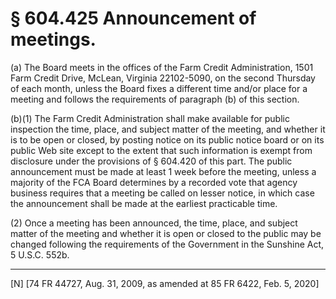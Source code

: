 # § 604.425   Announcement of meetings.

(a) The Board meets in the offices of the Farm Credit Administration, 1501 Farm Credit Drive, McLean, Virginia 22102-5090, on the second Thursday of each month, unless the Board fixes a different time and/or place for a meeting and follows the requirements of paragraph (b) of this section.


(b)(1) The Farm Credit Administration shall make available for public inspection the time, place, and subject matter of the meeting, and whether it is to be open or closed, by posting notice on its public notice board or on its public Web site except to the extent that such information is exempt from disclosure under the provisions of § 604.420 of this part. The public announcement must be made at least 1 week before the meeting, unless a majority of the FCA Board determines by a recorded vote that agency business requires that a meeting be called on lesser notice, in which case the announcement shall be made at the earliest practicable time.


(2) Once a meeting has been announced, the time, place, and subject matter of the meeting and whether it is open or closed to the public may be changed following the requirements of the Government in the Sunshine Act, 5 U.S.C. 552b. 



---

[N] [74 FR 44727, Aug. 31, 2009, as amended at 85 FR 6422, Feb. 5, 2020]




